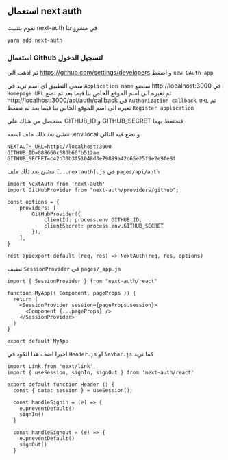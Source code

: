 ## استعمال next auth

نقوم بتثبيت next-auth في مشروعنا


```
yarn add next-auth
```
### استعمال Github لتسجيل الدخول

ثم اذهب الى https://github.com/settings/developers و اضغط  `new OAuth app`

سمي التطبيق اي اسم تريد في `Application name`
سنضع http://localhost:3000 في `Homepage URL` ثم نغيره الى اسم الموقع الخاص بنا فيما بعد
ثم نضع http://localhost:3000/api/auth/callback في `Authorization callback URL` ثم نغيره الى اسم الموقع الخاص بنا فيما بعد
ثم نضغط `Register application`

سنحصل من هناك على GITHUB_ID و GITHUB_SECRET فنحتفظ بهما

ننشئ بعد ذلك ملف اسمه .env.local و نضع فيه التالي

```
NEXTAUTH_URL=http://localhost:3000
GITHUB_ID=088660c680b60fb512ae
GITHUB_SECRET=c42b30b3f51048d3e79899a42d65e25f9e2e9fe8f
```
ننشئ بعد ذلك ملف `[...nextauth].js` في `pages/api/auth` 

```
import NextAuth from 'next-auth'
import GitHubProvider from "next-auth/providers/github";

const options = {
    providers: [
        GitHubProvider({
            clientId: process.env.GITHUB_ID,
            clientSecret: process.env.GITHUB_SECRET
        }),
    ],
}

rest apiexport default (req, res) => NextAuth(req, res, options)
```

نضيف `SessionProvider` في `pages/_app.js`

```
import { SessionProvider } from "next-auth/react"

function MyApp({ Component, pageProps }) {
  return (
    <SessionProvider session={pageProps.session}>
      <Component {...pageProps} />
    </SessionProvider>
  )
}

export default MyApp
```
اخيرا اضف هذا الكود في `Header.js` او  `Navbar.js` كما تريد 

```
import Link from 'next/link'
import { useSession, signIn, signOut } from 'next-auth/react'

export default function Header () {
  const { data: session } = useSession();

  const handleSignin = (e) => {
    e.preventDefault()
    signIn()
  }

  const handleSignout = (e) => {
    e.preventDefault()
    signOut()
  }
```

